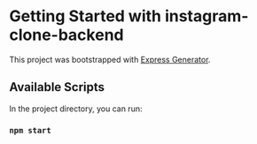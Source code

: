 # Getting Started with instagram-clone-backend

This project was bootstrapped with [Express Generator](https://expressjs.com/en/starter/generator.html).

## Available Scripts

In the project directory, you can run:

### `npm start`
